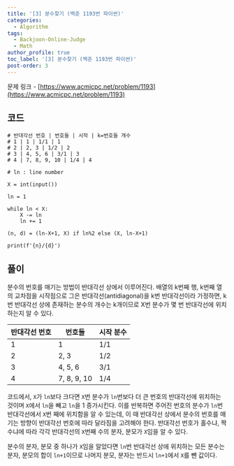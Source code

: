 ```yaml
---
title: '[3] 분수찾기 (백준 1193번 파이썬)'
categories:
  - Algorithm
tags:
  - Backjoon-Online-Judge
  - Math
author_profile: true
toc_label: '[3] 분수찾기 (백준 1193번 파이썬)'
post-order: 3
---
```


문제 링크 - [https://www.acmicpc.net/problem/1193](https://www.acmicpc.net/problem/1193)


## 코드
```python::lineons
# 반대각선 번호 | 번호들 | 시작 | k=번호들 개수
# 1 | 1 | 1/1 | 1
# 2 | 2, 3 | 1/2 | 2
# 3 | 4, 5, 6 | 3/1 | 3
# 4 | 7, 8, 9, 10 | 1/4 | 4

# ln : line number

X = int(input())

ln = 1

while ln < X:
    X -= ln
    ln += 1

(n, d) = (ln-X+1, X) if ln%2 else (X, ln-X+1)

print(f'{n}/{d}')
```

## 풀이
분수의 번호를 매기는 방법이 반대각선 상에서 이루어진다. 배열의 k번째 행, k번째 열의 교차점을 시작점으로 그은 반대각선(antidiagonal)을 k번 반대각선이라 가정하면, k번 반대각선 상에 존재하는 분수의 개수는 k개이므로 X번 분수가 몇 번 반대각선에 위치하는지 알 수 있다.

반대각선 번호 | 번호들 | 시작 분수
-- | -- | --
1 | 1 | 1/1
2 | 2, 3 | 1/2
3 | 4, 5, 6 | 3/1
4 | 7, 8, 9, 10 | 1/4

코드에서, `X`가 `ln`보다 크다면 `X`번 분수가 `ln`번보다 더 큰 번호의 반대각선에 위치하는 것이며 `X`에서 `ln`을 빼고 `ln`을 1 증가시킨다. 이를 반복하면 주어진 번호의 분수가 `ln`번 반대각선에서 `X`번 째에 위치함을 알 수 있는데, 이 때 반대각선 상에서 분수의 번호를 매기는 방향이 반대각선 번호에 따라 달라짐을 고려해야 한다. 반대각선 번호가 홀수냐, 짝수냐에 따라 각각 반대각선의 `X`번째 수의 분자, 분모가 `X`임을 알 수 있다.

분수의 분자, 분모 중 하나가 `X`임을 알았다면 `ln`번 반대각선 상에 위치하는 모든 분수는 분자, 분모의 합이 `ln+1`이므로 나머지 분모, 분자는 반드시 `ln+1`에서 `X`를 뺀 값이다.
